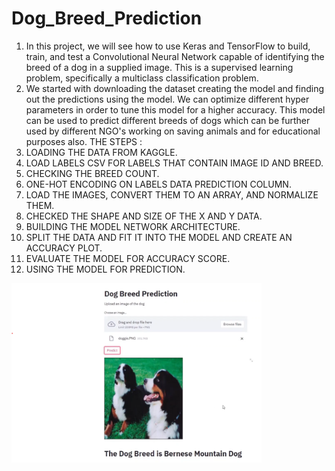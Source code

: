# Dog_Breed_Prediction
1. In this project, we will see how to use Keras and TensorFlow to build, train, and test a Convolutional Neural Network capable of identifying the breed of a dog in a supplied image. This is a supervised learning problem, specifically a multiclass classification problem.
2. We started with downloading the dataset creating the model and finding out the predictions using the model. We can optimize different hyper parameters in order to tune this model for a higher accuracy. This model can be used to predict different breeds of dogs which can be further used by different NGO's working on saving animals and for educational purposes also.
THE STEPS : 
1. LOADING THE DATA FROM KAGGLE.
2. LOAD LABELS CSV FOR LABELS THAT CONTAIN IMAGE ID AND BREED.
3. CHECKING THE BREED COUNT.
4. ONE-HOT ENCODING ON LABELS DATA PREDICTION COLUMN.
5. LOAD THE IMAGES, CONVERT THEM TO AN ARRAY, AND NORMALIZE THEM.
6. CHECKED THE SHAPE AND SIZE OF THE X AND Y DATA.
7. BUILDING THE MODEL NETWORK ARCHITECTURE.
8. SPLIT THE DATA AND FIT IT INTO THE MODEL AND CREATE AN ACCURACY PLOT.
9. EVALUATE THE MODEL FOR ACCURACY SCORE.
10. USING THE MODEL FOR PREDICTION.















<img src="result.png" alt="Result" width="400" align="center">







